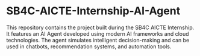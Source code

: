 # SB4C-AICTE-Internship-AI-Agent
This repository contains the project built during the SB4C AICTE Internship. It features an AI Agent developed using modern AI frameworks and cloud technologies. The agent simulates intelligent decision-making and can be used in chatbots, recommendation systems, and automation tools.
